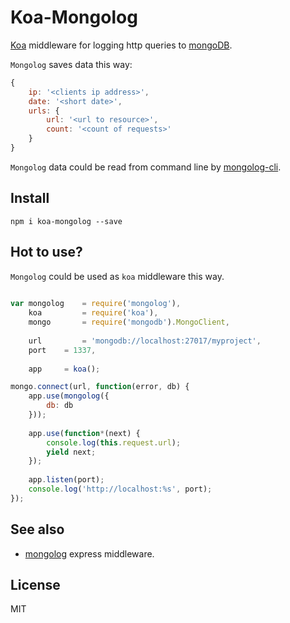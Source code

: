 Koa-Mongolog
=======

[Koa](http://koajs.com "Koa") middleware for logging http queries to [mongoDB](http://mongodb.org "MongoDB").

`Mongolog` saves data this way:

```js
{
    ip: '<clients ip address>',
    date: '<short date>',
    urls: {
        url: '<url to resource>',
        count: '<count of requests>'
    }
}
```

`Mongolog` data could be read from command line by [mongolog-cli](https://github.com/coderaiser/node-mongolog-cli "mongolog-cli").

## Install

`npm i koa-mongolog --save`

## Hot to use?

`Mongolog` could be used as `koa` middleware this way.

```js
    
var mongolog    = require('mongolog'),
    koa         = require('koa'),
    mongo       = require('mongodb').MongoClient,
    
    url         = 'mongodb://localhost:27017/myproject',
    port    = 1337,
    
    app     = koa();

mongo.connect(url, function(error, db) {
    app.use(mongolog({
        db: db
    }));
    
    app.use(function*(next) {
        console.log(this.request.url);
        yield next;
    });
    
    app.listen(port);
    console.log('http://localhost:%s', port); 
});
```

## See also

- [mongolog](https://github.com/coderaiser/node-mongolog "Mongolog") express middleware.

## License

MIT

